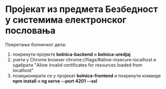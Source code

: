 # Пројекат из предмета Безбедност у системима електронског пословања

Покретање болничког дела:
1. покренути пројекте **bolnica-backend** и **bolnica-uredjaj**
2. унети у Chrome browser chrome://flags/#allow-insecure-localhost и одабрати "Allow invalid certificates for resources loaded from localhost"
3. позиционирати се у пројекат **bolnica-frontend** и покренути команде **npm install** и **ng serve --port 4201 --ssl**
